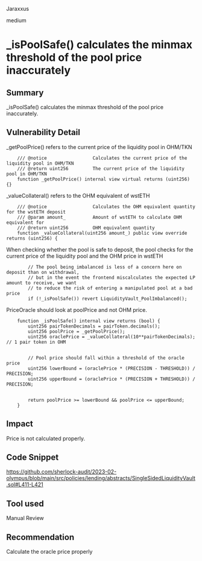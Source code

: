 Jaraxxus

medium

# _isPoolSafe() calculates the minmax threshold of the pool price inaccurately

## Summary

_isPoolSafe() calculates the minmax threshold of the pool price inaccurately.

## Vulnerability Detail

_getPoolPrice() refers to the current price of the liquidity pool in OHM/TKN

```solidity
    /// @notice                 Calculates the current price of the liquidity pool in OHM/TKN
    /// @return uint256         The current price of the liquidity pool in OHM/TKN
    function _getPoolPrice() internal view virtual returns (uint256) {}
```

_valueCollateral() refers to the OHM equivalent of wstETH

```solidity
    /// @notice                 Calculates the OHM equivalent quantity for the wstETH deposit
    /// @param amount_          Amount of wstETH to calculate OHM equivalent for
    /// @return uint256         OHM equivalent quantity
    function _valueCollateral(uint256 amount_) public view override returns (uint256) {
```

When checking whether the pool is safe to deposit, the pool checks for the current price of the liquidity pool and the OHM price in wstETH

```solidity
        // The pool being imbalanced is less of a concern here on deposit than on withdrawal,
        // but in the event the frontend miscalculates the expected LP amount to receive, we want
        // to reduce the risk of entering a manipulated pool at a bad price
        if (!_isPoolSafe()) revert LiquidityVault_PoolImbalanced();
```

PriceOracle should look at poolPrice and not OHM price.

```solidity
    function _isPoolSafe() internal view returns (bool) {
        uint256 pairTokenDecimals = pairToken.decimals();
        uint256 poolPrice = _getPoolPrice();
        uint256 oraclePrice = _valueCollateral(10**pairTokenDecimals); // 1 pair token in OHM


        // Pool price should fall within a threshold of the oracle price
        uint256 lowerBound = (oraclePrice * (PRECISION - THRESHOLD)) / PRECISION;
        uint256 upperBound = (oraclePrice * (PRECISION + THRESHOLD)) / PRECISION;


        return poolPrice >= lowerBound && poolPrice <= upperBound;
    }
```

## Impact

Price is not calculated properly.

## Code Snippet

https://github.com/sherlock-audit/2023-02-olympus/blob/main/src/policies/lending/abstracts/SingleSidedLiquidityVault.sol#L411-L421

## Tool used

Manual Review

## Recommendation

Calculate the oracle price properly